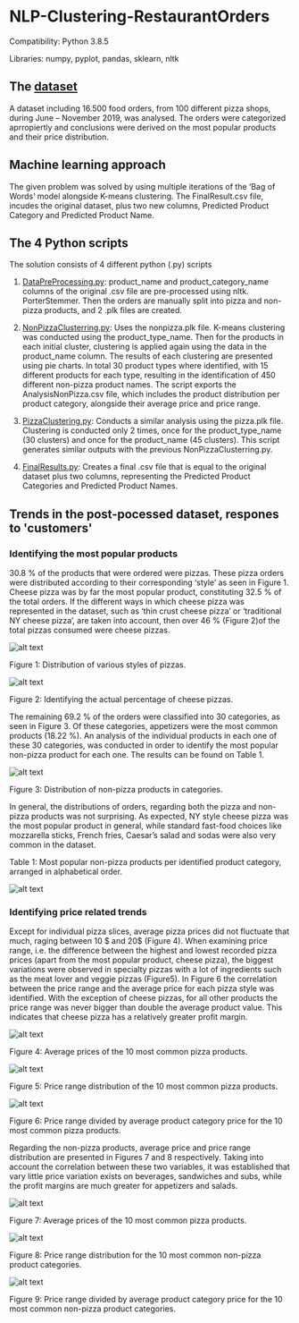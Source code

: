 # NLP-Clustering-RestaurantOrders

Compatibility: Python 3.8.5 

Libraries: numpy, pyplot, pandas, sklearn, nltk

## The [dataset](https://github.com/GeorgiosEtsias/NLP-Clustering-RestaurantOrders/blob/main/orderItems.csv)

A dataset including 16.500 food orders,  from 100 different pizza shops,  during June – November 2019, was analysed. The orders were categorized aprropiertly and conclusions were derived on the most popular products and their price distribution.

## Machine learning approach

The given problem was solved by using multiple iterations of the ‘Bag of Words’ model alongside K-means clustering. The FinalResult.csv file, incudes the original dataset, plus two new columns, Predicted Product Category and Predicted Product Name. 

## The 4 Python scripts

The solution consists of 4 different python (.py) scripts

1)	[DataPreProcessing.py](https://github.com/GeorgiosEtsias/NLP-Clustering-RestaurantOrders/blob/main/DataPreProcessing.py): product_name and product_category_name columns of the original .csv file are pre-processed using nltk. PorterStemmer. Then the orders are manually split into pizza and non-pizza products, and 2 .plk files are created.

2)	[NonPizzaClusterring.py](https://github.com/GeorgiosEtsias/NLP-Clustering-RestaurantOrders/blob/main/NonPizzaClustering.py): Uses the nonpizza.plk file. K-means clustering was conducted using the product_type_name. Then for the products in each initial cluster, clustering is applied again using the data in the product_name column. The results of each clustering are presented using pie charts. In total 30 product types where identified, with 15 different products for each type, resulting in the identification of 450 different non-pizza product names. The script exports the AnalysisNonPizza.csv file, which includes the product distribution per product category, alongside their average price and price range.

3)	[PizzaClustering.py](https://github.com/GeorgiosEtsias/NLP-Clustering-RestaurantOrders/blob/main/PizzaClustering.py): Conducts a similar analysis using the pizza.plk file. Clustering is conducted only 2 times, once for the product_type_name (30 clusters) and once for the product_name (45 clusters). This script generates similar outputs with the previous NonPizzaClusterring.py. 

4)	[FinalResults.py](https://github.com/GeorgiosEtsias/NLP-Clustering-RestaurantOrders/blob/main/FinalResults.py): Creates a final .csv file that is equal to the original dataset plus two columns, representing the Predicted Product Categories and Predicted Product Names.

## Trends in the post-pocessed dataset, respones to 'customers'

### Identifying the most popular products

30.8 % of the products that were ordered were pizzas. These pizza orders were distributed according to their corresponding ‘style’ as seen in Figure 1. Cheese pizza was by far the most popular product, constituting 32.5 % of the total orders.  If the different ways in which cheese pizza was represented in the dataset, such as ‘thin crust cheese pizza’ or ‘traditional NY cheese pizza’, are taken into account, then over 46 %  (Figure 2)of the total pizzas consumed were cheese pizzas. 

![alt text](https://github.com/GeorgiosEtsias/NLP-Clustering-RestaurantOrders/blob/main/ProjectFigures/Figure1.png)

Figure 1: Distribution of various styles of pizzas.

![alt text](https://github.com/GeorgiosEtsias/NLP-Clustering-RestaurantOrders/blob/main/ProjectFigures/Figure2.png)

Figure 2: Identifying the actual percentage of cheese pizzas.

The remaining 69.2 % of the orders were classified into 30 categories, as seen in Figure 3. Of these categories, appetizers were the most common products (18.22 %). An analysis of the individual products in each one of these 30 categories, was conducted in order to identify the most popular non-pizza product for each one. The results can be found on Table 1. 

![alt text](https://github.com/GeorgiosEtsias/NLP-Clustering-RestaurantOrders/blob/main/ProjectFigures/Figure3.png)

Figure 3: Distribution of non-pizza products in categories.

In general, the distributions of orders, regarding both the pizza and non-pizza products was not surprising. As expected, NY style cheese pizza was the most popular product in general, while standard fast-food choices like mozzarella sticks, French fries, Caesar’s salad and sodas were also very common in the dataset.

Table 1: Most popular non-pizza products per identified product category, arranged in alphabetical order.

![alt text](https://github.com/GeorgiosEtsias/NLP-Clustering-RestaurantOrders/blob/main/ProjectFigures/Table1.png)

### Identifying price related trends 

Except for individual pizza slices, average pizza prices did not fluctuate that much, raging between 10 $ and 20$ (Figure 4). When examining price range, i.e. the difference between the highest and lowest recorded pizza prices (apart from the most popular product, cheese pizza), the biggest variations were observed in specialty pizzas with a lot of ingredients such as the meat lover and veggie pizzas (Figure5). In Figure 6 the correlation between the price range and the average price for each pizza style was identified. With the exception of cheese pizzas, for all other products the price range was never bigger than double the average product value. This indicates that cheese pizza has a relatively greater profit margin.

![alt text](https://github.com/GeorgiosEtsias/NLP-Clustering-RestaurantOrders/blob/main/ProjectFigures/Figure4.png)

Figure 4: Average prices of the 10 most common pizza products.

![alt text](https://github.com/GeorgiosEtsias/NLP-Clustering-RestaurantOrders/blob/main/ProjectFigures/Figure5.png)

Figure 5: Price range distribution of the 10 most common pizza products.

![alt text](https://github.com/GeorgiosEtsias/NLP-Clustering-RestaurantOrders/blob/main/ProjectFigures/Figure6.png)

Figure 6: Price range divided by average product category price for the 10 most common pizza products.

Regarding the non-pizza products, average price and price range distribution are presented in Figures 7 and 8 respectively. Taking into account the correlation between these two variables, it was established that vary little price variation exists on beverages, sandwiches and subs, while the profit margins are much greater for appetizers and salads. 

![alt text](https://github.com/GeorgiosEtsias/NLP-Clustering-RestaurantOrders/blob/main/ProjectFigures/Figure7.png)

Figure 7: Average prices of the 10 most common pizza products.

![alt text](https://github.com/GeorgiosEtsias/NLP-Clustering-RestaurantOrders/blob/main/ProjectFigures/Figure8.png)

Figure 8: Price range distribution for the 10 most common non-pizza product categories.

![alt text](https://github.com/GeorgiosEtsias/NLP-Clustering-RestaurantOrders/blob/main/ProjectFigures/Figure9.png)

Figure 9: Price range divided by average product category price for the 10 most common non-pizza product categories.


